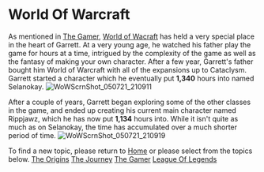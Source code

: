 # World Of Warcraft

As mentioned in [The Gamer](The-Gamer.md), [World of Wacraft](https://worldofwarcraft.com/en-us/) has held a very special place in the heart of Garrett. At a very young age, he watched his father play the game for hours at a time, intrigued by the complexity of the game as well as the fantasy of making your own character. After a few year, Garrett's father bought him World of Warcraft with all of the expansions up to Cataclysm. Garrett started a character which he eventually put **1,340** hours into named Selanokay. 
![WoWScrnShot_050721_210911](https://user-images.githubusercontent.com/83822255/117522435-fec21280-af78-11eb-9f23-16edd320bfc7.jpg)

After a couple of years, Garrett began exploring some of the other classes in the game, and ended up creating his current main character named Rippjawz, which he has now put **1,134** hours into. While it isn't quite as much as on Selanokay, the time has accumulated over a much shorter period of time. 
![WoWScrnShot_050721_210919](https://user-images.githubusercontent.com/83822255/117522504-72641f80-af79-11eb-9c4b-120abc5f90a1.jpg)


To find a new topic, please return to [Home](README.md) or please select from the topics below.
[The Origins](The-Origins.md)
[The Journey](The-Journey.md)
[The Gamer](The-Gamer.md)
[League Of Legends](League-Of-Legends.md)
